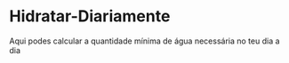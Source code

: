 # Hidratar-Diariamente
Aqui podes calcular a quantidade mínima de água necessária no teu dia a dia  
